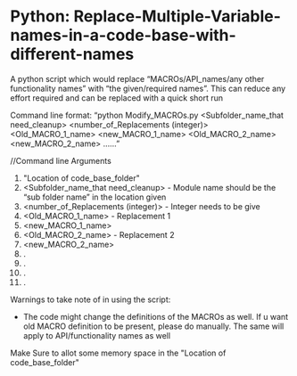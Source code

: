 # Python: Replace-Multiple-Variable-names-in-a-code-base-with-different-names

A python script which would replace “MACROs/API_names/any other functionality names” with “the given/required names”.
This can reduce any effort required and can be replaced with a quick short run

Command line format:
   “python Modify_MACROs.py <Location of code_base_folder> <Subfolder_name_that need_cleanup> <number_of_Replacements (integer)>
<Old_MACRO_1_name> <new_MACRO_1_name> <Old_MACRO_2_name> <new_MACRO_2_name> ……”

//Command line Arguments
1.	"Location of code_base_folder" 
2.	<Subfolder_name_that need_cleanup>  - Module name should be the “sub folder name” in the location given
3.	<number_of_Replacements (integer)>  - Integer needs to be give 
4.	<Old_MACRO_1_name>    - Replacement 1
5.	<new_MACRO_1_name>
6.	<Old_MACRO_2_name>    - Replacement 2
7.	<new_MACRO_2_name>
8.	.
9.	.
10.	.
11.	.

Warnings to take note of in using the script:
-	The code might change the definitions of the MACROs as well. 
If u want old MACRO definition to be present, please do manually. The same will apply to API/functionality names as well

Make Sure to allot some memory space in the "Location of code_base_folder"
